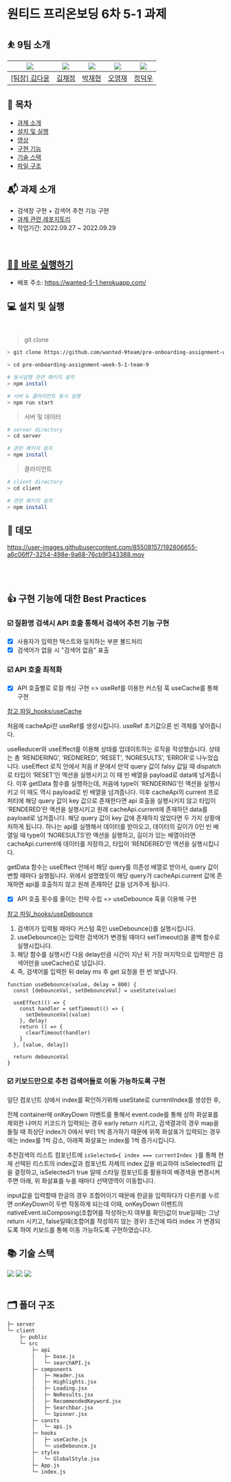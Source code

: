 # 원티드 프리온보딩 6차 5-1 과제

## ⛹️ 9팀 소개

| <img src="https://avatars.githubusercontent.com/u/92010078?v=4"/> | <img src="https://avatars.githubusercontent.com/u/92101831?v=4"/> | <img src="https://avatars.githubusercontent.com/u/69101321?v=4"/> | <img src="https://avatars.githubusercontent.com/u/85508157?v=4"/> | <img src="https://avatars.githubusercontent.com/u/97271725?v=4"> |
| ----------------------------------------------------------------- | ----------------------------------------------------------------- | ----------------------------------------------------------------- | ----------------------------------------------------------------- | ---------------------------------------------------------------- |
| <a href="https://github.com/many-yun">[팀장] 김다윤</a>           | <a href="https://github.com/blcklamb">김채정</a>                  | <a href="https://github.com/jaehyeon74">박재현</a>                | <a href="https://github.com/sacultang">오영재</a>                 | <a href="https://github.com/jungdeokwoo">정덕우</a>              |

## 📜 목차

- [과제 소개](#과제-소개)
- [설치 및 실행](#설치-및-실행)
- [영상](#영상)
- [구현 기능](#구현-기능)
- [기술 스택](#기술-스택)
- [파일 구조](#파일-구조)

## 📬 과제 소개

- 검색창 구현 + 검색어 추천 기능 구현
- [과제 관련 레포지토리](https://github.com/walking-sunset/assignment-api)
- 작업기간: 2022.09.27 ~ 2022.09.29

<br>

## [🏄‍♀️ 바로 실행하기](https://wanted-5-1.herokuapp.com/)

- 배포 주소: https://wanted-5-1.herokuapp.com/

## 💻 설치 및 실행

<br>

> git clone

```bash
> git clone https://github.com/wanted-9team/pre-onboarding-assignment-week-5-1-team-9

> cd pre-onboarding-assignment-week-5-1-team-9

# 동시실행 관련 패키지 설치
> npm install

# 서버 & 클라이언트 동시 실행
> npm run start
```

> 서버 및 데이터

```bash
# server directory
> cd server

# 관련 패키지 설치
> npm install

```

> 클라이언트

```bash
# client directory
> cd client

# 관련 패키지 설치
> npm install

```

## 🎥 데모

https://user-images.githubusercontent.com/85508157/192806655-a6c06ff7-3254-498e-9a68-76cb9f343388.mov

<br><br>

## 👍 구현 기능에 대한 Best Practices

### ☑️ 질환명 검색시 API 호출 통해서 검색어 추천 기능 구현

- [x] 사용자가 입력한 텍스트와 일치하는 부분 볼드처리
- [x] 검색어가 없을 시 "검색어 없음" 표출

### ☑️ API 호출 최적화

- [x] API 호출별로 로컬 캐싱 구현 => useRef를 이용한 커스텀 훅 useCache를 통해 구현

[참고 파일\_hooks/useCache](https://github.com/wanted-9team/pre-onboarding-assignment-week-5-1-team-9/tree/master/client/src/hooks/useCache.js)

처음에 cacheApi란 useRef를 생성시킵니다. useRef 초기값으론 빈 객체를 넣어줍니다.

useReducer와 useEffect를 이용해 상태를 업데이트하는 로직을 작성했습니다. 상태는 총 ‘RENDERING’, ‘REDNERED’, ‘RESET’, ‘NORESULTS’, ‘ERROR’로 나누었습니다. useEffect 로직 안에서 처음 if 문에서 만약 query 값이 falsy 값일 때 dispatch로 타입이 ‘RESET’인 액션을 실행시키고 이 때 빈 배열을 payload로 data에 넘겨줍니다. 이후 getData 함수를 실행하는데, 처음에 type이 ‘RENDERING’인 액션을 실행시키고 이 때도 역시 payload로 빈 배열을 넘겨줍니다. 이후 cacheApi의 current 프로퍼티에 해당 query 값이 key 값으로 존재한다면 api 호출을 실행시키지 않고 타입이 ‘RENDERED’란 액션을 실행시키고 원래 cacheApi.current에 존재하던 data를 payload로 넘겨줍니다. 해당 query 값이 key 값에 존재하지 않았다면 두 가지 상황에 처하게 됩니다. 하나는 api를 실행해서 데이터를 받아오고, 데이터의 길이가 0인 빈 배열일 때 type이 ‘NORESULTS’란 액션을 실행하고, 길이가 있는 배열이라면 cacheApi.current에 데이터를 저장하고, 타입이 ‘RENDERED’란 액션을 실행시킵니다.

getData 함수는 useEffect 안에서 해당 query를 의존성 배열로 받아서, query 값이 변할 때마다 실행됩니다. 위에서 설명했듯이 해당 query가 cacheApi.current 값에 존재하면 api를 호출하지 않고 원래 존재하던 값을 넘겨주게 됩니다.
<br>

- [x] API 호출 횟수를 줄이는 전략 수립 => useDebounce 훅을 이용해 구현

[참고 파일\_hooks/useDebounce](https://github.com/wanted-9team/pre-onboarding-assignment-week-5-1-team-9/tree/master/client/src/hooks/useDebounce.js)

1. 검색어가 입력될 때마다 커스텀 훅인 useDebounce()를 실행시킵니다.
2. useDebounce()는 입력한 검색어가 변경될 때마다 setTimeout()을 콜백 함수로 실행시킵니다.
3. 해당 함수를 실행시킨 다음 delay만큼 시간이 지난 뒤 가장 마지막으로 입력받은 검색어만을 useCache()로 넘깁니다.
4. 즉, 검색어를 입력한 뒤 delay ms 후 get 요청을 한 번 보냅니다.

```
function useDebounce(value, delay = 800) {
  const [debounceVal, setDebounceVal] = useState(value)

  useEffect(() => {
    const handler = setTimeout(() => {
      setDebounceVal(value)
    }, delay)
    return () => {
      clearTimeout(handler)
    }
  }, [value, delay])

  return debounceVal
}

```

### ☑️ 키보드만으로 추천 검색어들로 이동 가능하도록 구현

일단 컴포넌트 상에서 index를 확인하기위해 useState로 currentIndex를 생성한 후,

전체 container에 onKeyDown 이벤트를 통해서 event.code를 통해 상하 화살표를 제외한 나머지 키코드가 입력되는 경우 early return 시키고, 검색결과의 경우 map을 돌릴 때 최상단 index가 0에서 부터 1씩 증가하기 때문에 위쪽 화살표가 입력되는 경우에는 index를 1씩 감소, 아래쪽 화살표는 index를 1씩 증가시킵니다.

추천검색의 리스트 컴포넌트에 `isSelected={ index === currentIndex }`를 통해 현재 선택된 리스트의 index값과 컴포넌트 자체의 index 값을 비교하여 isSelected의 값을 결정하고, isSelected가 true 일때 스타일 컴포넌트를 활용하여 배경색을 변경시켜주면 아래, 위 화살표를 누를 때마다 선택영역이 이동합니다.

input값을 입력할때 한글의 경우 조합어이기 때문에 한글을 입력하다가 다른키를 누르면 onKeyDown이 두번 작동하게 되는데 이때, onKeyDown 이벤트의 nativeEvent.isComposing(조합어를 작성하는지 여부를 확인)값이 true일때는 그냥 return 시키고, false일때(조합어를 작성하지 않는 경우) 조건에 따라 index 가 변경되도록 하여 키보드를 통해 이동 가능하도록 구현하였습니다.

## 📚 기술 스택

<div>
<img src="https://img.shields.io/badge/React-61DAFB?style=for-the-badge&logo=react&logoColor=white"/>
<img src="https://img.shields.io/badge/JavaScript-F7DF1E?style=for-the-badge&logo=javascript&logoColor=white"/>
<img src="https://img.shields.io/badge/styled components-DB7093?style=for-the-badge&logo=styled-components&logoColor=white"/>
</div>
<br>

## 🗂 폴더 구조

```bash
├─ server
└─ client
    ├─ public
    └─ src
        ├─ api
        │   ├─ base.js
        │   └─ searchAPI.js
        ├─ components
        │   ├─ Header.jsx
        │   ├─ Highlights.jsx
        │   ├─ Loading.jsx
        │   ├─ NoResults.jsx
        │   ├─ RecommendedKeyword.jsx
        │   ├─ Searchbar.jsx
        │   └─ Spinner.jsx
        ├─ consts
        │   └─ api.js
        ├─ hooks
        │   ├─ useCache.js
        │   └─ useDebounce.js
        ├─ styles
        │   └─ GlobalStyle.jsx
        ├─ App.js
        └─ index.js

```
